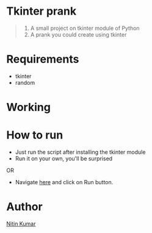 # Tkinter prank

> 1. A small project on tkinter module of Python  
> 2. A prank you could create using tkinter  

# Requirements

- tkinter
- random

# Working


# How to run

- Just run the script after installing the tkinter module  
- Run it on your own, you'll be surprised  

OR

- Navigate [here](https://replit.com/@nitinkr/python-prank#main.py) and click on Run button.  

# Author

[Nitin Kumar](https://linkedin.com/in/nitin30kumar/)
